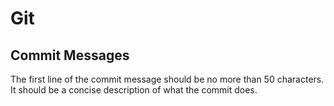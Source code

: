 # Git

## Commit Messages

The first line of the commit message should be no more than 50 characters. It should be a concise description of what the commit does.
